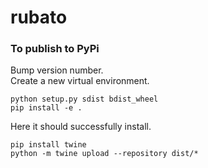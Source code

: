 # rubato


### To publish to PyPi
Bump version number.<br>
Create a new virtual environment.
```
python setup.py sdist bdist_wheel
pip install -e .
```
Here it should successfully install.<br>
```
pip install twine
python -m twine upload --repository dist/*
```